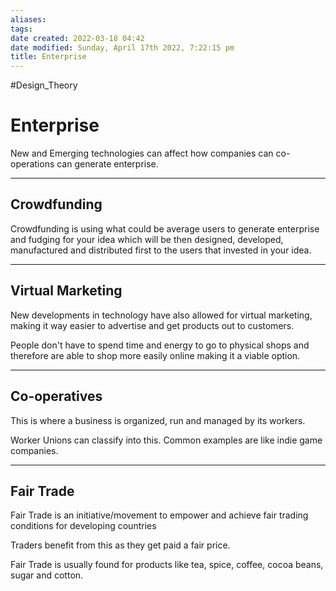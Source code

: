 ```yaml
---
aliases: 
tags: 
date created: 2022-03-18 04:42
date modified: Sunday, April 17th 2022, 7:22:15 pm
title: Enterprise
---
```


#Design_Theory

# Enterprise

New and Emerging technologies can affect how companies can co-operations can generate enterprise.

---

## Crowdfunding

Crowdfunding is using what could be average users to generate enterprise and fudging for your idea which will be then designed, developed, manufactured and distributed first to the users that invested in your idea.

---

## Virtual Marketing

New developments in technology have also allowed for virtual marketing, making it way easier to advertise and get products out to customers.

People don't have to spend time and energy to go to physical shops and therefore are able to shop more easily online making it a viable option.

---

## Co-operatives

This is where a business is organized, run and managed by its workers.

Worker Unions can classify into this. Common examples are like indie game companies.

---

## Fair Trade

Fair Trade is an initiative/movement to empower and achieve fair trading conditions for developing countries

Traders benefit from this as they get paid a fair price.

Fair Trade is usually found for products like tea, spice, coffee, cocoa beans, sugar and cotton.
